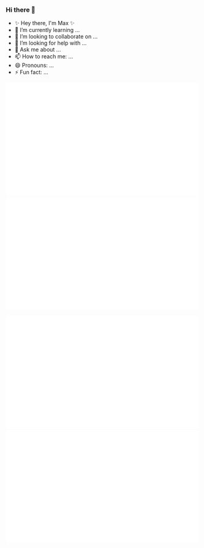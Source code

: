 ### Hi there 👋 

-  ✨ Hey there, I'm Max ✨
- 🌱 I’m currently learning ...
- 👯 I’m looking to collaborate on ...
- 🤔 I’m looking for help with ...
- 💬 Ask me about ...
- 📫 How to reach me: ...
- 😄 Pronouns: ...
- ⚡ Fun fact: ...


![](https://raw.githubusercontent.com/maxoehm/github-stats/master/generated/overview.svg#gh-dark-mode-only)
![](https://raw.githubusercontent.com/maxoehm/github-stats/master/generated/overview.svg#gh-light-mode-only)

![](https://raw.githubusercontent.com/maxoehm/github-stats/master/generated/languages.svg#gh-dark-mode-only)
![](https://raw.githubusercontent.com/maxoehm/github-stats/master/generated/languages.svg#gh-light-mode-only)
